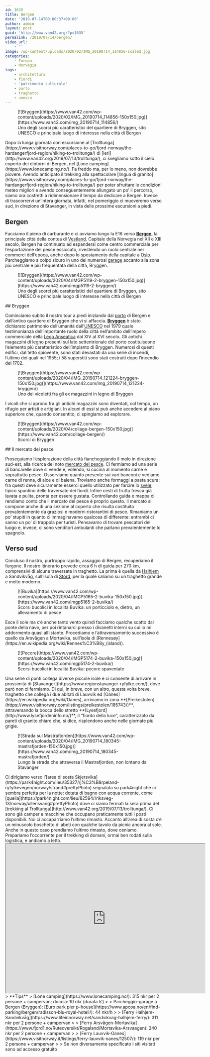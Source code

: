 ```yaml
---
id: 1635
title: Bergen
date: '2019-07-14T00:00:37+00:00'
author: admin
layout: post
guid: 'http://www.van42.org/?p=1635'
permalink: /2019/07/14/bergen/
video_url:
    - ''
image: /wp-content/uploads/2020/02/IMG_20190714_114856-scaled.jpg
categories:
    - Europa
    - Norvegia
tags:
    - architettura
    - fiordi
    - 'patrimonio culturale'
    - porto
    - traghetto
    - unesco
---
```


<div class="wp-container-197 wp-block-columns has-2-columns"><div class="wp-container-195 wp-block-column"><div class="wp-block-dgwt-justified-gallery"><div class="gallery galleryid-1635 gallery-columns-3 gallery-size-thumbnail" id="gallery-217"><figure class="gallery-item"><div class="gallery-icon landscape"> [![Bryggen](https://www.van42.com/wp-content/uploads/2020/02/IMG_20190714_114856-150x150.jpg)](https://www.van42.com/img_20190714_114856/) </div> <figcaption class="wp-caption-text gallery-caption" id="gallery-217-2686"> Uno degli scorci più caratteristici del quartiere di Bryggen, sito UNESCO e principale luogo di interesse nella città di Bergen </figcaption></figure> </div></div>Dopo la lunga giornata con escursione al [Trolltunga](https://www.visitnorway.com/places-to-go/fjord-norway/the-hardangerfjord-region/hiking-to-trolltunga/) di [ieri](http://www.van42.org/2019/07/13/trolltunga/), ci svegliamo sotto il cielo coperto dei dintorni di Bergen, nel [Lone camping](https://www.lonecamping.no/). Fa freddo ma, per lo meno, non dovrebbe piovere. Avendo anticipato il trekking alla spettacolare [lingua di granito](https://www.visitnorway.com/places-to-go/fjord-norway/the-hardangerfjord-region/hiking-to-trolltunga/) per poter sfruttare le condizioni meteo migliori e avendo conseguentemente allungato un po’ il percorso, siamo ora costretti a ridimensionare il tempo da dedicare a Bergen. Invece di trascorrervi un’intera giornata, infatti, nel pomeriggio ci muoveremo verso sud, in direzione di Stavanger, in vista delle prossime escursioni a piedi.

## Bergen

Facciamo il pieno di carburante e ci avviamo lungo la E16 verso **[Bergen](https://en.visitbergen.com/)**, la principale città della contea di [Vestland](https://en.wikipedia.org/wiki/Vestland). Capitale della Norvegia nel XII e XIII secolo, Bergen ha continuato ad espandersi come centro commerciale per l’esportazione del pesce essiccato, rivestendo un ruolo centrale nei commerci dell’epoca, anche dopo lo spostamento della capitale a [Oslo](https://www.visitnorway.it/dove-andare/norvegia-orientale/oslo/). Parcheggiamo a colpo sicuro in uno dei numerosi [garage](https://www.apcoa.no/en/find-parking/bergen/radisson-blu-royal-hotell/) accanto alla zona più centrale e più frequentata della città, Bryggen.

<div class="wp-block-dgwt-justified-gallery"><div class="gallery galleryid-1635 gallery-columns-3 gallery-size-thumbnail" id="gallery-218"><figure class="gallery-item"><div class="gallery-icon landscape"> [![Bryggen](https://www.van42.com/wp-content/uploads/2020/04/IMGP5119-2-bryggen-150x150.jpg)](https://www.van42.com/imgp5119-2-bryggen/) </div> <figcaption class="wp-caption-text gallery-caption" id="gallery-218-3591"> Uno degli scorci più caratteristici del quartiere di Bryggen, sito UNESCO e principale luogo di interesse nella città di Bergen </figcaption></figure> </div></div>## Bryggen

Cominciamo subito il nostro tour a piedi iniziando dal [porto](https://bergenhavn.no/en/port-of-bergen-the-most-important-maritime-hub-in-western-norway/) di Bergen e dall’antico quartiere di Bryggen che vi si affaccia. **[Bryggen](https://en.visitbergen.com/things-to-do/bryggen-in-bergen-p878553)** è stato dichiarato patrimonio dell’umanità dall’[UNESCO](https://whc.unesco.org/en/list/59/) nel 1979 quale testimonianza dell’importante ruolo della città nell’ambito dell’impero commerciale della [Lega Anseatica](https://en.wikipedia.org/wiki/Hanseatic_League) dal XIV al XVI secolo. Gli antichi magazzini di legno presenti sul lato settentrionale del porto costituiscono l’elemento più caratteristico dell’impianto di Bryggen. Numerosi di questi edifici, dal tetto spiovente, sono stati devastati da una serie di incendi, l’ultimo dei quali nel 1955; i 58 superstiti sono stati costruiti dopo l’incendio del 1702.

<div class="wp-block-dgwt-justified-gallery"><div class="gallery galleryid-1635 gallery-columns-3 gallery-size-thumbnail" id="gallery-219"><figure class="gallery-item"><div class="gallery-icon portrait"> [![Bryggen](https://www.van42.com/wp-content/uploads/2020/04/IMG_20190714_121224-bryggen-150x150.jpg)](https://www.van42.com/img_20190714_121224-bryggen/) </div> <figcaption class="wp-caption-text gallery-caption" id="gallery-219-3583"> Uno dei vicoletti fra gli ex magazzini in legno di Bryggen </figcaption></figure> </div></div>I vicoli che si aprono fra gli antichi magazzini sono diventati, col tempo, un rifugio per artisti e artigiani. In alcuni di essi si può anche accedere al piano superiore che, quando consentito, ci spingiamo ad esplorare.

<div class="wp-block-dgwt-justified-gallery"><div class="gallery galleryid-1635 gallery-columns-3 gallery-size-thumbnail" id="gallery-220"><figure class="gallery-item"><div class="gallery-icon landscape"> [![Bryggen](https://www.van42.com/wp-content/uploads/2020/04/collage-bergen-150x150.jpg)](https://www.van42.com/collage-bergen/) </div> <figcaption class="wp-caption-text gallery-caption" id="gallery-220-3609"> Scorci di Bryggen </figcaption></figure> </div></div>## Il mercato del pesce

Proseguiamo l’esplorazione della città fiancheggiando il molo in direzione sud-est, alla ricerca del noto [mercato del pesce](https://en.visitbergen.com/things-to-do/fish-market-in-bergen-p822253). Ci fermiamo ad una serie di bancarelle dove si vende e, volendo, si cucina al momento carne e soprattutto pesce. Osserviamo quanto presente sui vari banconi e vediamo carne di renna, di alce e di balena. Troviamo anche formaggi a pasta scura: fra questi deve sicuramente esserci quello utilizzato per farcire lo [svele](https://en.wikipedia.org/wiki/Svele), tipico spuntino delle traversate dei fiordi. Infine cesti di frutta fresca già lavata e pulita, pronta per essere gustata. Controllando guida e mappa ci rendiamo conto che il mercato del pesce è proprio questo. Il mercato si compone anche di una sezione al coperto che risulta costituita prevalentemente da graziosi e moderni ristorantini di pesce. Rimaniamo un po’ stupiti in quanto ci immaginavamo qualcosa di differente: entrambi ci sanno un po’ di trappola per turisti. Pensavamo di trovare pescatori del luogo e, invece, ci sono venditori ambulanti che parlano prevalentemente lo spagnolo.

## Verso sud

Concluso il nostro, purtroppo rapido, assaggio di Bergen, recuperiamo il furgone. Il nostro itinerario prevede circa 6 h di guida per 270 km, comprensivi di alcune traversate in traghetto. La prima è quella da [Halhjem](https://en.wikipedia.org/wiki/Halhjem) a Sandvikvåg, sull’isola di [Stord](https://en.wikipedia.org/wiki/Stord_(island)), per la quale saliamo su un traghetto grande e molto moderno.

<div class="wp-block-dgwt-justified-gallery"><div class="gallery galleryid-1635 gallery-columns-3 gallery-size-thumbnail" id="gallery-221"><figure class="gallery-item"><div class="gallery-icon landscape"> [![Buvika](https://www.van42.com/wp-content/uploads/2020/04/IMGP5165-2-buvika-150x150.jpg)](https://www.van42.com/imgp5165-2-buvika/) </div> <figcaption class="wp-caption-text gallery-caption" id="gallery-221-3595"> Scorsi bucolici in località Buvika: un porticciolo e, dietro, un allevamento di pesce </figcaption></figure> </div></div>Esce il sole ma c’è anche tanto vento quindi facciamo qualche scatto dal ponte della nave, per poi rintanarci presso i divanetti interni su cui io mi addormento quasi all’istante. Procediamo e l’attraversamento successivo è quello da Arsvågen a Mortavika, sull’isola di [Rennesøy](https://en.wikipedia.org/wiki/Rennes%C3%B8y_(island)).

<div class="wp-block-dgwt-justified-gallery"><div class="gallery galleryid-1635 gallery-columns-3 gallery-size-thumbnail" id="gallery-222"><figure class="gallery-item"><div class="gallery-icon landscape"> [![Pecore](https://www.van42.com/wp-content/uploads/2020/04/IMGP5174-2-buvika-150x150.jpg)](https://www.van42.com/imgp5174-2-buvika/) </div> <figcaption class="wp-caption-text gallery-caption" id="gallery-222-3596"> Scorsi bucolici in località Buvika: pecore spaventate </figcaption></figure> </div></div>Una serie di ponti collega diverse piccole isole e ci consente di arrivare in prossimità di [Stavanger](https://www.regionstavanger-ryfylke.com/), dove però non ci fermiamo. Di qui, in breve, con un altro, questa volta breve, traghetto che collega i due abitati di Lauvvik ed [Oanes](https://en.wikipedia.org/wiki/Oanes), arriviamo in zona **[Preikestolen](https://www.visitnorway.com/listings/preikestolen/185743/)**, attraversando la bocca dello stretto **[Lysefjord](http://www.lysefjordeninfo.no/)**, il “fiordo della luce”, caratterizzato da pareti di granito chiaro che, si dice, risplendono anche nelle giornate più grigie.

<div class="wp-block-dgwt-justified-gallery"><div class="gallery galleryid-1635 gallery-columns-3 gallery-size-thumbnail" id="gallery-223"><figure class="gallery-item"><div class="gallery-icon landscape"> [![Strada sul Mastrafjorden](https://www.van42.com/wp-content/uploads/2020/04/IMG_20190714_180345-mastrafjorden-150x150.jpg)](https://www.van42.com/img_20190714_180345-mastrafjorden/) </div> <figcaption class="wp-caption-text gallery-caption" id="gallery-223-3597"> Lungo la strada che attraversa il Mastrafjorden, non lontano da Stavanger </figcaption></figure> </div></div>Ci dirigiamo verso l’[area di sosta Skjersvika](https://park4night.com/lieu/35327//j%C3%B8rpeland-ryfylkevegen/norway/strand#prettyPhoto) segnalata su park4night che ci sembra perfetta per la notte: dotata di bagno con acqua corrente, come [quella](https://park4night.com/lieu/82594//riksveg-13/norway/ullensvang#prettyPhoto) dove ci siamo fermati la sera prima del [trekking al Trolltunga](http://www.van42.org/2019/07/13/trolltunga/). Ci sono già camper e macchine che occupano praticamente tutti i posti disponibili. Noi ci accaparriamo l’ultimo rimasto. Accanto all’area di sosta c’è un minuscolo boschetto di abeti con qualche tavolo da picnic ancora al sole. Anche in questo caso prendiamo l’ultimo rimasto, dove ceniamo. Prepariamo l’occorrente per il trekking di domani, ormai ben rodati sulla logistica, e andiamo a letto.

</div><div class="wp-container-196 wp-block-column"><iframe height="480" loading="lazy" src="https://www.google.com/maps/d/u/0/embed?mid=1wnqWoRxQOE_lzrnNbEhF8G6kRHexYzqp" width="640"></iframe>> **Tips**  
> [Lone camping](https://www.lonecamping.no/): 315 nkr per 2 persone + campervan; doccia: 10 nkr (durata 5′)
> 
> Parcheggio-garage a Bergen (Bryggen): [Euro park pier p-house](https://www.apcoa.no/en/find-parking/bergen/radisson-blu-royal-hotell/): 44 nkr/h
> 
> [Ferry Halhjem-Sandvikvåg](https://www.lifeinnorway.net/sandvikvag-halhjem-ferry/): 311 nkr per 2 persone + campervan
> 
> [Ferry Arsvågen-Mortavika](https://www.fjord1.no/Ruteoversikt/Rogaland/Mortavika-Arsvaagen): 240 nkr per 2 persone + campervan
> 
> [Ferry Lauvvik-Oanes](https://www.visitnorway.it/listings/ferry-lauvvik-oanes/12507/): 119 nkr per 2 persone + campervan
> 
> Se non diversamente specificato i siti visitati sono ad accesso gratuito

</div></div>